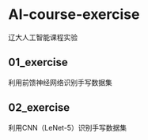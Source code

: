 # AI-course-exercise
辽大人工智能课程实验
## 01_exercise
利用前馈神经网络识别手写数据集<br/>
## 02_exercise
利用CNN（LeNet-5）识别手写数据集<br/>

